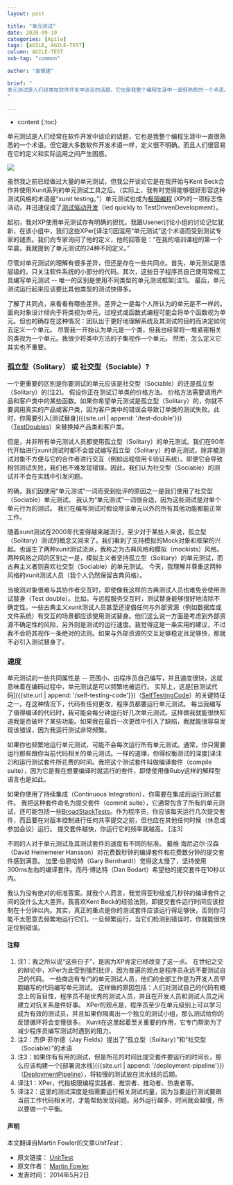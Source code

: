 ```yaml
---
layout: post

title: "单元测试"
date: 2020-09-19
categories: [Agile]
tags: [AGILE, AGILE-TEST]
column: AGILE-TEST
sub-tag: "common"

author: "袁慎建"

brief: "
单元测试是人们经常在软件开发中谈论的话题，它也是我整个编程生涯中一直很熟悉的一个术语。但它跟大多数软件开发术语一样，定义很不明确。而且人们很容易在它的定义和实际运用之间产生困惑。
"

---
```


* content
{:toc}


单元测试是人们经常在软件开发中谈论的话题，它也是我整个编程生涯中一直很熟悉的一个术语。但它跟大多数软件开发术语一样，定义很不明确。而且人们很容易在它的定义和实际运用之间产生困惑。

![](https://martinfowler.com/bliki/images/unitTest/sketch.png)

虽然我之前已经做过大量的单元测试，但我公开谈论它是在我开始与Kent Beck合作并使用Xunit系列的单元测试工具之后。（实际上，我有时觉得能够很好形容这种测试风格的术语是“xunit testing。”）单元测试也成为[极限编程](https://martinfowler.com/bliki/ExtremeProgramming.html) (XP)的一项标志性活动，并迅速促成了[测试驱动开发](https://martinfowler.com/bliki/TestDrivenDevelopment.html)（led quickly to TestDrivenDevelopment）。


起初，我对XP使用单元测试存有明确的担忧。我跟Usenet讨论小组的讨论记忆犹新，在该小组中，我们这些XPer[译注1]因滥用“单元测试”这个术语而受到测试专家的谴责。我们向专家询问了他的定义，他的回答是：“在我的培训课程的第一个早晨，我就提到了单元测试的24种不同定义。”

尽管对单元测试的理解有很多差异，但还是存在一些共同点。首先，单元测试是低层级的，只关注软件系统的小部分的代码。其次，这些日子程序员自己使用常规工具编写单元测试 -- 唯一的区别是使用不同类型的单元测试框架[注1]。 最后，单元测试运行起来应该要比其他类型的测试快得多。


了解了共同点，来看看有哪些差异。差异之一是每个人所认为的单元是不一样的。面向对象设计倾向于将类视为单元，过程式或函数式编程可能会将单个函数视为单元。但也的确存在这种情况：团队出于更好地理解系统及其测试的目的而决定如何去定义一个单元。 尽管我一开始认为单元是一个类，但我也经常将一堆紧密相关的类视为一个单元。我很少将类中方法的子集视作一个单元。 然而，怎么定义它其实也不重要。


### 孤立型（Solitary） 或 社交型（Sociable）?
一个更重要的区别是你要测试的单元应该是社交型（Sociable）的还是孤立型（Solitary）的[注2]。 假设你正在测试订单类的价格方法。 价格方法需要调用产品和客户类中的某些函数。如果你希望单元测试是孤立型（Solitary）的，你就不要调用真实的产品或客户类，因为客户类中的错误会导致订单类的测试失败。此时，你需要引入[测试替身]({{site.url | append: '/test-double'}})（[TestDoubles](https://martinfowler.com/bliki/TestDouble.html)）来替换掉产品类和客户类。


但是，并非所有单元测试人员都使用孤立型（Solitary）的单元测试。我们在90年代开始进行xunit测试时都不会尝试编写孤立型（Solitary）的单元测试，除非被测试对象不方便与它的合作者进行交互（例如远程信用卡验证系统）。即便它会导致相邻测试失败，我们也不难发现错误。因此，我们认为社交型（Sociable）的测试并不会在实践中引发问题。

的确，我们因使用“单元测试”一词而受到批评的原因之一是我们使用了社交型（Sociable）单元测试。 我认为“单元测试”一词很合适，因为这些测试是对单个单元行为的测试。 我们在编写测试时假设除该单元以外的所有其他功能都能正常工作。


随着xunit测试在2000年代变得越来越流行，至少对于某些人来说，孤立型（Solitary）测试的概念又回来了。我们看到了支持模拟的Mock对象和框架的兴起。也诞生了两种xunit测试流派，我称之为古典风格和模拟（mockists）风格。两种风格之间的区别之一是，模拟主义者坚持孤立型（Solitary）的单元测试，而古典主义者则喜欢社交型（Sociable）的单元测试。 今天，我理解并尊重这两种风格的xunit测试人员（我个人仍然保留古典风格）。


当被测对象很难与其协作者交互时，即使像我这样的古典测试人员也难免会使用测试替身（Test double）。比如，与远程服务交互时，测试替身能够很好地消除不确定性。一些古典主义xunit测试人员甚至还提倡任何与外部资源（例如数据库或文件系统）有交互的场景都应该使用测试替身。他们这么说一方面是考虑到外部资源不确定性的风险，另外则是测试的运行速度。我觉得这是一条实用的建议，不过我不会将其视作一条绝对的法则。如果与外部资源的交互足够稳定且足够快，那就不必引入测试替身了。


### 速度

单元测试的一些共同属性是 -- 范围小、由程序员自己编写，并且速度很快，这就意味着在编码过程中，单元测试是可以频繁地被运行。 实际上，这是[自测试代码]({{site.url | append: '/self-testing-code'}})（[SelfTestingCode](https://martinfowler.com/bliki/SelfTestingCode.html)）的关键特征之一。在这种情况下，代码有任何更改，程序员都要运行单元测试。 每当我编写了值得编译的代码时，我可能会每分钟运行好几次单元测试。这样做我就能很快知道我是否破坏了某些功能。如果我在最后一次更改中引入了缺陷，我就能很容易发现该错误，因为我运行测试非常频繁。


如果你也频繁地运行单元测试，可能不会每次运行所有单元测试。通常，你只需要运行那些跟你当前代码相关的单元测试。一样的道理，你得权衡测试的深度[译注2]和运行测试套件所花费的时间。我把这个测试套件叫做编译套件（compile suite），因为它是我在想要编译时就运行的套件，即使使用像Ruby这样的解释型语言也是如此。


如果你使用了持续集成（Continuous Integration），你需要在集成后运行测试套件。 我把这种套件命名为提交套件（commit suite），它通常包含了所有的单元测试，还可能包括一些[BroadStackTests](https://martinfowler.com/bliki/BroadStackTest.html)。作为程序员，你应该每天运行几次提交套件，而且要在对版本控制进行任何共享提交之前，但也应在其他任何时候（休息或参加会议）运行。 提交套件越快，你运行它的频率就越高。 [注3]


不同的人对于单元测试及其测试套件的速度有不同的标准。 戴维·海尼迈尔·汉森（David Heinemeier Hansson）对花费数秒钟的编译套件和花费数分钟的提交套件感到满意。 加里·伯恩哈特（Gary Bernhardt）觉得这太慢了，坚持使用300ms左右的编译套件。而丹·博达特（Dan Bodart）希望他的提交套件在10秒以内。


我认为没有绝对的标准答案。就我个人而言，我觉得亚秒级或几秒钟的编译套件之间的没什么太大差异。我喜欢Kent Beck的经验法则，即提交套件运行时间应该控制在十分钟以内。其实，真正的重点是你的测试套件应该运行得足够快，否则你可能不太愿意去频繁地运行它们。一旦频繁运行，当它们检测到错误时，你就能很快定位到错误。


#### 注释
1. 注1：我之所以说“这些日子”，是因为XP肯定已经改变了这一点。 在世纪之交的辩论中，XPer为此受到强烈批评，因为普遍的观点是程序员永远不要测试自己的代码。 一些商店有专门的单元测试人员，他们的全部工作是为开发人员早期编写的代码编写单元测试。 这样做的原因包括：人们对测试自己的代码有概念上的盲目性，程序员不是优秀的测试人员，并且在开发人员和测试人员之间建立对抗关系是件好事。 XPer的观点是，程序员至少在单元级别上可以学习成为有效的测试员，并且如果你隔离出一个独立的测试小组，那么测试给你的反馈循环将会变慢很多。 Xunit在这里起着至关重要的作用，它专门帮助为了减少程序员编写测试时遇到的阻力。
2. 注2：杰伊·菲尔德（Jay Fields）提出了“孤立型（Solitary）”和“社交型（Sociable）”的术语
3. 注3：如果你有有用的测试，但是所花的时间比提交套件要运行的时间长，那么应该构建一个[部署流水线]({{site.url | append: '/deployment-pipeline'}})（[DeploymentPipeline](https://martinfowler.com/bliki/DeploymentPipeline.html)），将较慢的测试放在流水线的后期。
4. 译注1：XPer，代指极限编程实践者、推崇者、推动者、热衷者等。
5. 译注2：这里的测试深度是指需要运行相关测试的量，因为当要运行测试要跟当前工作代码相关时，才能帮助发现问题。另外运行越多，时间就会越慢，所以要做一个平衡。

#### 声明
本文翻译自Martin Fowler的文章*UnitTest*：

- 原文链接： [UnitTest](https://martinfowler.com/bliki/UnitTest.html)
- 原文作者： [Martin Fowler](https://martinfowler.com/)
- 发表时间： 2014年5月2日
